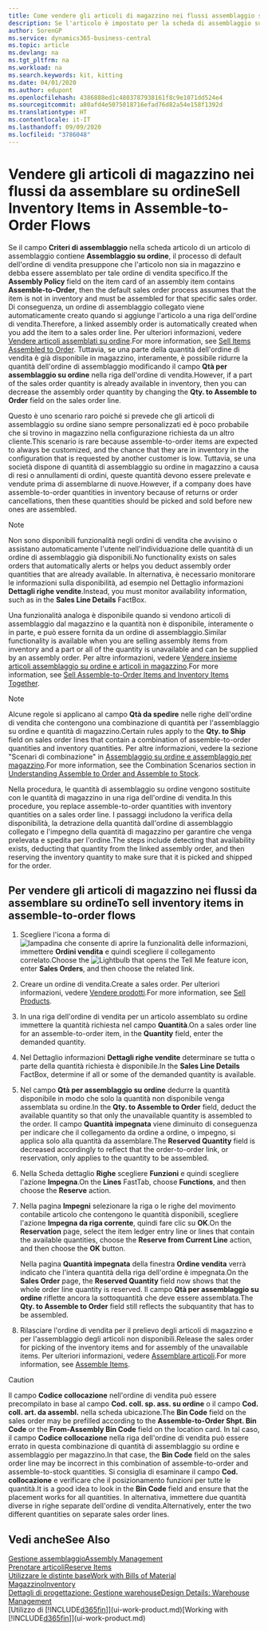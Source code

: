 ```yaml
---
title: Come vendere gli articoli di magazzino nei flussi assemblaggio su ordine | Microsoft Docs
description: Se l'articolo è impostato per la scheda di assemblaggio su ordine, il processo di default dell'ordine di vendita presuppone che l'articolo non sia in magazzino e debba essere assemblato per tale ordine di vendita specifico. Di conseguenza, un ordine di assemblaggio collegato viene automaticamente creato quando si aggiunge l'articolo a una riga dell'ordine di vendita.
author: SorenGP
ms.service: dynamics365-business-central
ms.topic: article
ms.devlang: na
ms.tgt_pltfrm: na
ms.workload: na
ms.search.keywords: kit, kitting
ms.date: 04/01/2020
ms.author: edupont
ms.openlocfilehash: 4386888ed1c4803787938161f8c9e1071dd524e4
ms.sourcegitcommit: a80afd4e5075018716efad76d82a54e158f1392d
ms.translationtype: HT
ms.contentlocale: it-IT
ms.lasthandoff: 09/09/2020
ms.locfileid: "3786048"
---
```

# <a name="sell-inventory-items-in-assemble-to-order-flows"></a><span data-ttu-id="f70bc-104">Vendere gli articoli di magazzino nei flussi da assemblare su ordine</span><span class="sxs-lookup"><span data-stu-id="f70bc-104">Sell Inventory Items in Assemble-to-Order Flows</span></span>
<span data-ttu-id="f70bc-105">Se il campo **Criteri di assemblaggio** nella scheda articolo di un articolo di assemblaggio contiene **Assemblaggio su ordine**, il processo di default dell'ordine di vendita presuppone che l'articolo non sia in magazzino e debba essere assemblato per tale ordine di vendita specifico.</span><span class="sxs-lookup"><span data-stu-id="f70bc-105">If the **Assembly Policy** field on the item card of an assembly item contains **Assemble-to-Order**, then the default sales order process assumes that the item is not in inventory and must be assembled for that specific sales order.</span></span> <span data-ttu-id="f70bc-106">Di conseguenza, un ordine di assemblaggio collegato viene automaticamente creato quando si aggiunge l'articolo a una riga dell'ordine di vendita.</span><span class="sxs-lookup"><span data-stu-id="f70bc-106">Therefore, a linked assembly order is automatically created when you add the item to a sales order line.</span></span> <span data-ttu-id="f70bc-107">Per ulteriori informazioni, vedere [Vendere articoli assemblati su ordine](assembly-how-to-sell-items-assembled-to-order.md).</span><span class="sxs-lookup"><span data-stu-id="f70bc-107">For more information, see [Sell Items Assembled to Order](assembly-how-to-sell-items-assembled-to-order.md).</span></span> <span data-ttu-id="f70bc-108">Tuttavia, se una parte della quantità dell'ordine di vendita è già disponibile in magazzino, interamente, è possibile ridurre la quantità dell'ordine di assemblaggio modificando il campo **Qtà per assemblaggio su ordine** nella riga dell'ordine di vendita.</span><span class="sxs-lookup"><span data-stu-id="f70bc-108">However, if a part of the sales order quantity is already available in inventory, then you can decrease the assembly order quantity by changing the **Qty. to Assemble to Order** field on the sales order line.</span></span>  

<span data-ttu-id="f70bc-109">Questo è uno scenario raro poiché si prevede che gli articoli di assemblaggio su ordine siano sempre personalizzati ed è poco probabile che si trovino in magazzino nella configurazione richiesta da un altro cliente.</span><span class="sxs-lookup"><span data-stu-id="f70bc-109">This scenario is rare because assemble-to-order items are expected to always be customized, and the chance that they are in inventory in the configuration that is requested by another customer is low.</span></span> <span data-ttu-id="f70bc-110">Tuttavia, se una società dispone di quantità di assemblaggio su ordine in magazzino a causa di resi o annullamenti di ordini, queste quantità devono essere prelevate e vendute prima di assemblarne di nuove.</span><span class="sxs-lookup"><span data-stu-id="f70bc-110">However, if a company does have assemble-to-order quantities in inventory because of returns or order cancellations, then these quantities should be picked and sold before new ones are assembled.</span></span>  

> [!NOTE]  
>  <span data-ttu-id="f70bc-111">Non sono disponibili funzionalità negli ordini di vendita che avvisino o assistano automaticamente l'utente nell'individuazione delle quantità di un ordine di assemblaggio già disponibili.</span><span class="sxs-lookup"><span data-stu-id="f70bc-111">No functionality exists on sales orders that automatically alerts or helps you deduct assembly order quantities that are already available.</span></span> <span data-ttu-id="f70bc-112">In alternativa, è necessario monitorare le informazioni sulla disponibilità, ad esempio nel Dettaglio informazioni **Dettagli righe vendite**.</span><span class="sxs-lookup"><span data-stu-id="f70bc-112">Instead, you must monitor availability information, such as in the **Sales Line Details** FactBox.</span></span>  

<span data-ttu-id="f70bc-113">Una funzionalità analoga è disponibile quando si vendono articoli di assemblaggio dal magazzino e la quantità non è disponibile, interamente o in parte, e può essere fornita da un ordine di assemblaggio.</span><span class="sxs-lookup"><span data-stu-id="f70bc-113">Similar functionality is available when you are selling assembly items from inventory and a part or all of the quantity is unavailable and can be supplied by an assembly order.</span></span> <span data-ttu-id="f70bc-114">Per altre informazioni, vedere [Vendere insieme articoli assemblaggio su ordine e articoli in magazzino](assembly-how-to-sell-assemble-to-order-items-and-inventory-items-together.md).</span><span class="sxs-lookup"><span data-stu-id="f70bc-114">For more information, see [Sell Assemble-to-Order Items and Inventory Items Together](assembly-how-to-sell-assemble-to-order-items-and-inventory-items-together.md).</span></span>  

> [!NOTE]  
>  <span data-ttu-id="f70bc-115">Alcune regole si applicano al campo **Qtà da spedire** nelle righe dell'ordine di vendita che contengono una combinazione di quantità per l'assemblaggio su ordine e quantità di magazzino.</span><span class="sxs-lookup"><span data-stu-id="f70bc-115">Certain rules apply to the **Qty. to Ship** field on sales order lines that contain a combination of assemble-to-order quantities and inventory quantities.</span></span> <span data-ttu-id="f70bc-116">Per altre informazioni, vedere la sezione "Scenari di combinazione" in [Assemblaggio su ordine e assemblaggio per magazzino](assembly-assemble-to-order-or-assemble-to-stock.md).</span><span class="sxs-lookup"><span data-stu-id="f70bc-116">For more information, see the Combination Scenarios section in [Understanding Assemble to Order and Assemble to Stock](assembly-assemble-to-order-or-assemble-to-stock.md).</span></span>  

<span data-ttu-id="f70bc-117">Nella procedura, le quantità di assemblaggio su ordine vengono sostituite con le quantità di magazzino in una riga dell'ordine di vendita.</span><span class="sxs-lookup"><span data-stu-id="f70bc-117">In this procedure, you replace assemble-to-order quantities with inventory quantities on a sales order line.</span></span> <span data-ttu-id="f70bc-118">I passaggi includono la verifica della disponibilità, la detrazione della quantità dall'ordine di assemblaggio collegato e l'impegno della quantità di magazzino per garantire che venga prelevata e spedita per l'ordine.</span><span class="sxs-lookup"><span data-stu-id="f70bc-118">The steps include detecting that availability exists, deducting that quantity from the linked assembly order, and then reserving the inventory quantity to make sure that it is picked and shipped for the order.</span></span>  

## <a name="to-sell-inventory-items-in-assemble-to-order-flows"></a><span data-ttu-id="f70bc-119">Per vendere gli articoli di magazzino nei flussi da assemblare su ordine</span><span class="sxs-lookup"><span data-stu-id="f70bc-119">To sell inventory items in assemble-to-order flows</span></span>  
1.  <span data-ttu-id="f70bc-120">Scegliere l'icona a forma di ![lampadina che consente di aprire la funzionalità delle informazioni](media/ui-search/search_small.png "Informazioni sull'operazione che si desidera eseguire"), immettere **Ordini vendita** e quindi scegliere il collegamento correlato.</span><span class="sxs-lookup"><span data-stu-id="f70bc-120">Choose the ![Lightbulb that opens the Tell Me feature](media/ui-search/search_small.png "Tell me what you want to do") icon, enter **Sales Orders**, and then choose the related link.</span></span>  
2.  <span data-ttu-id="f70bc-121">Creare un ordine di vendita.</span><span class="sxs-lookup"><span data-stu-id="f70bc-121">Create a sales order.</span></span> <span data-ttu-id="f70bc-122">Per ulteriori informazioni, vedere [Vendere prodotti](sales-how-sell-products.md).</span><span class="sxs-lookup"><span data-stu-id="f70bc-122">For more information, see [Sell Products](sales-how-sell-products.md).</span></span>  
3.  <span data-ttu-id="f70bc-123">In una riga dell'ordine di vendita per un articolo assemblato su ordine immettere la quantità richiesta nel campo **Quantità**.</span><span class="sxs-lookup"><span data-stu-id="f70bc-123">On a sales order line for an assemble-to-order item, in the **Quantity** field, enter the demanded quantity.</span></span>  
4.  <span data-ttu-id="f70bc-124">Nel Dettaglio informazioni **Dettagli righe vendite** determinare se tutta o parte della quantità richiesta è disponibile.</span><span class="sxs-lookup"><span data-stu-id="f70bc-124">In the **Sales Line Details** FactBox, determine if all or some of the demanded quantity is available.</span></span>  
5.  <span data-ttu-id="f70bc-125">Nel campo **Qtà per assemblaggio su ordine** dedurre la quantità disponibile in modo che solo la quantità non disponibile venga assemblata su ordine.</span><span class="sxs-lookup"><span data-stu-id="f70bc-125">In the **Qty. to Assemble to Order** field, deduct the available quantity so that only the unavailable quantity is assembled to the order.</span></span> <span data-ttu-id="f70bc-126">Il campo **Quantità impegnata** viene diminuito di conseguenza per indicare che il collegamento da ordine a ordine, o impegno, si applica solo alla quantità da assemblare.</span><span class="sxs-lookup"><span data-stu-id="f70bc-126">The **Reserved Quantity** field is decreased accordingly to reflect that the order-to-order link, or reservation, only applies to the quantity to be assembled.</span></span>  
6.  <span data-ttu-id="f70bc-127">Nella Scheda dettaglio **Righe** scegliere **Funzioni** e quindi scegliere l'azione **Impegna**.</span><span class="sxs-lookup"><span data-stu-id="f70bc-127">On the **Lines** FastTab, choose **Functions**, and then choose the **Reserve** action.</span></span>  
7.  <span data-ttu-id="f70bc-128">Nella pagina **Impegni** selezionare la riga o le righe del movimento contabile articolo che contengono le quantità disponibili, scegliere l'azione **Impegna da riga corrente**, quindi fare clic su **OK**.</span><span class="sxs-lookup"><span data-stu-id="f70bc-128">On the **Reservation** page, select the item ledger entry line or lines that contain the available quantities, choose the **Reserve from Current Line** action, and then choose the **OK** button.</span></span>  

    <span data-ttu-id="f70bc-129">Nella pagina **Quantità impegnata** della finestra **Ordine vendita** verrà indicato che l'intera quantità della riga dell'ordine è impegnata.</span><span class="sxs-lookup"><span data-stu-id="f70bc-129">On the **Sales Order** page, the **Reserved Quantity** field now shows that the whole order line quantity is reserved.</span></span> <span data-ttu-id="f70bc-130">Il campo **Qtà per assemblaggio su ordine** riflette ancora la sottoquantità che deve essere assemblata.</span><span class="sxs-lookup"><span data-stu-id="f70bc-130">The **Qty. to Assemble to Order** field still reflects the subquantity that has to be assembled.</span></span>  

8.  <span data-ttu-id="f70bc-131">Rilasciare l'ordine di vendita per il prelievo degli articoli di magazzino e per l'assemblaggio degli articoli non disponibili.</span><span class="sxs-lookup"><span data-stu-id="f70bc-131">Release the sales order for picking of the inventory items and for assembly of the unavailable items.</span></span> <span data-ttu-id="f70bc-132">Per ulteriori informazioni, vedere [Assemblare articoli](assembly-how-to-assemble-items.md).</span><span class="sxs-lookup"><span data-stu-id="f70bc-132">For more information, see [Assemble Items](assembly-how-to-assemble-items.md).</span></span>  

> [!CAUTION]  
>  <span data-ttu-id="f70bc-133">Il campo **Codice collocazione** nell'ordine di vendita può essere precompilato in base al campo **Cod. coll. sp. ass. su ordine** o il campo **Cod. coll. art. da assembl.** nella scheda ubicazione.</span><span class="sxs-lookup"><span data-stu-id="f70bc-133">The **Bin Code** field on the sales order may be prefilled according to the **Assemble-to-Order Shpt. Bin Code** or the **From-Assembly Bin Code** field on the location card.</span></span> <span data-ttu-id="f70bc-134">In tal caso, il campo **Codice collocazione** nella riga dell'ordine di vendita può essere errato in questa combinazione di quantità di assemblaggio su ordine e assemblaggio per magazzino.</span><span class="sxs-lookup"><span data-stu-id="f70bc-134">In that case, the **Bin Code** field on the sales order line may be incorrect in this combination of assemble-to-order and assemble-to-stock quantities.</span></span> <span data-ttu-id="f70bc-135">Si consiglia di esaminare il campo **Cod. collocazione** e verificare che il posizionamento funzioni per tutte le quantità.</span><span class="sxs-lookup"><span data-stu-id="f70bc-135">It is a good idea to look in the **Bin Code** field and ensure that the placement works for all quantities.</span></span> <span data-ttu-id="f70bc-136">In alternativa, immettere due quantità diverse in righe separate dell'ordine di vendita.</span><span class="sxs-lookup"><span data-stu-id="f70bc-136">Alternatively, enter the two different quantities on separate sales order lines.</span></span>  

## <a name="see-also"></a><span data-ttu-id="f70bc-137">Vedi anche</span><span class="sxs-lookup"><span data-stu-id="f70bc-137">See Also</span></span>  
[<span data-ttu-id="f70bc-138">Gestione assemblaggio</span><span class="sxs-lookup"><span data-stu-id="f70bc-138">Assembly Management</span></span>](assembly-assemble-items.md)  
[<span data-ttu-id="f70bc-139">Prenotare articoli</span><span class="sxs-lookup"><span data-stu-id="f70bc-139">Reserve Items</span></span>](inventory-how-to-reserve-items.md)  
[<span data-ttu-id="f70bc-140">Utilizzare le distinte base</span><span class="sxs-lookup"><span data-stu-id="f70bc-140">Work with Bills of Material</span></span>](inventory-how-work-BOMs.md)  
[<span data-ttu-id="f70bc-141">Magazzino</span><span class="sxs-lookup"><span data-stu-id="f70bc-141">Inventory</span></span>](inventory-manage-inventory.md)  
[<span data-ttu-id="f70bc-142">Dettagli di progettazione: Gestione warehouse</span><span class="sxs-lookup"><span data-stu-id="f70bc-142">Design Details: Warehouse Management</span></span>](design-details-warehouse-management.md)  
<span data-ttu-id="f70bc-143">[Utilizzo di [!INCLUDE[d365fin](includes/d365fin_md.md)]](ui-work-product.md)</span><span class="sxs-lookup"><span data-stu-id="f70bc-143">[Working with [!INCLUDE[d365fin](includes/d365fin_md.md)]](ui-work-product.md)</span></span>
